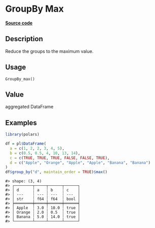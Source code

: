 
# GroupBy Max

[**Source code**](https://github.com/pola-rs/r-polars/tree/main/R/group_by.R#L143)

## Description

Reduce the groups to the maximum value.

## Usage

<pre><code class='language-R'>GroupBy_max()
</code></pre>

## Value

aggregated DataFrame

## Examples

``` r
library(polars)

df = pl$DataFrame(
  a = c(1, 2, 2, 3, 4, 5),
  b = c(0.5, 0.5, 4, 10, 13, 14),
  c = c(TRUE, TRUE, TRUE, FALSE, FALSE, TRUE),
  d = c("Apple", "Orange", "Apple", "Apple", "Banana", "Banana")
)
df$group_by("d", maintain_order = TRUE)$max()
```

    #> shape: (3, 4)
    #> ┌────────┬─────┬──────┬──────┐
    #> │ d      ┆ a   ┆ b    ┆ c    │
    #> │ ---    ┆ --- ┆ ---  ┆ ---  │
    #> │ str    ┆ f64 ┆ f64  ┆ bool │
    #> ╞════════╪═════╪══════╪══════╡
    #> │ Apple  ┆ 3.0 ┆ 10.0 ┆ true │
    #> │ Orange ┆ 2.0 ┆ 0.5  ┆ true │
    #> │ Banana ┆ 5.0 ┆ 14.0 ┆ true │
    #> └────────┴─────┴──────┴──────┘
